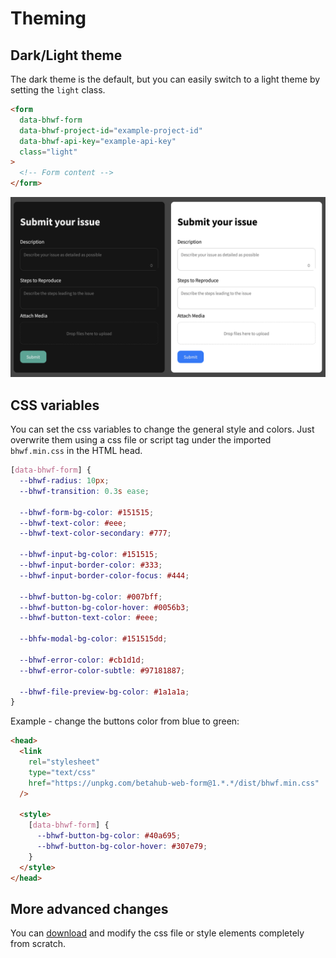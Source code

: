 # Theming

## Dark/Light theme

The dark theme is the default, but you can easily switch to a light theme by setting the `light` class.

```html
<form
  data-bhwf-form
  data-bhwf-project-id="example-project-id"
  data-bhwf-api-key="example-api-key"
  class="light"
>
  <!-- Form content -->
</form>
```

![](../img/light-dark-theme.png)

## CSS variables

You can set the css variables to change the general style and colors. Just overwrite them using a css file or script tag under the imported `bhwf.min.css` in the HTML head.

```css
[data-bhwf-form] {
  --bhwf-radius: 10px;
  --bhwf-transition: 0.3s ease;

  --bhwf-form-bg-color: #151515;
  --bhwf-text-color: #eee;
  --bhwf-text-color-secondary: #777;

  --bhwf-input-bg-color: #151515;
  --bhwf-input-border-color: #333;
  --bhwf-input-border-color-focus: #444;

  --bhwf-button-bg-color: #007bff;
  --bhwf-button-bg-color-hover: #0056b3;
  --bhwf-button-text-color: #eee;

  --bhfw-modal-bg-color: #151515dd;

  --bhwf-error-color: #cb1d1d;
  --bhwf-error-color-subtle: #97181887;

  --bhwf-file-preview-bg-color: #1a1a1a;
}
```

Example - change the buttons color from blue to green:

```html
<head>
  <link
    rel="stylesheet"
    type="text/css"
    href="https://unpkg.com/betahub-web-form@1.*.*/dist/bhwf.min.css"
  />

  <style>
    [data-bhwf-form] {
      --bhwf-button-bg-color: #40a695;
      --bhwf-button-bg-color-hover: #307e79;
    }
  </style>
</head>
```

## More advanced changes

You can [download](https://github.com/patchkit-net/betahub-web-form/blob/main/src/bhwf.css) and modify the css file or style elements completely from scratch.